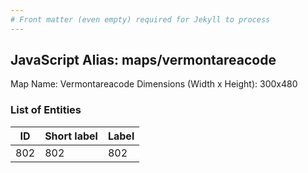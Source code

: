 ```yaml
---
# Front matter (even empty) required for Jekyll to process
---
```


## JavaScript Alias: maps/vermontareacode

Map Name: Vermontareacode
Dimensions (Width x Height): 300x480





### List of Entities

ID | Short label | Label
---|---|---|
802|802|802

